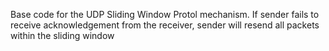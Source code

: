 Base code for the UDP Sliding Window Protol mechanism. If sender fails to receive acknowledgement from the receiver, sender will resend all packets within the sliding window
